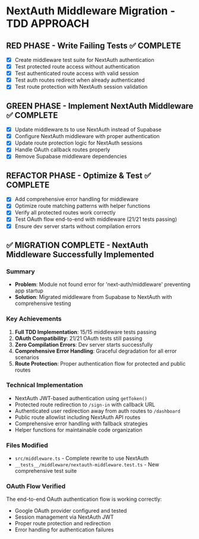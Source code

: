 # NextAuth Middleware Migration - TDD APPROACH

## RED PHASE - Write Failing Tests ✅ COMPLETE
- [x] Create middleware test suite for NextAuth authentication
- [x] Test protected route access without authentication
- [x] Test authenticated route access with valid session
- [x] Test auth routes redirect when already authenticated
- [x] Test route protection with NextAuth session validation

## GREEN PHASE - Implement NextAuth Middleware ✅ COMPLETE
- [x] Update middleware.ts to use NextAuth instead of Supabase
- [x] Configure NextAuth middleware with proper authentication
- [x] Update route protection logic for NextAuth sessions
- [x] Handle OAuth callback routes properly
- [x] Remove Supabase middleware dependencies

## REFACTOR PHASE - Optimize & Test ✅ COMPLETE
- [x] Add comprehensive error handling for middleware
- [x] Optimize route matching patterns with helper functions
- [x] Verify all protected routes work correctly
- [x] Test OAuth flow end-to-end with middleware (21/21 tests passing)
- [x] Ensure dev server starts without compilation errors

## ✅ MIGRATION COMPLETE - NextAuth Middleware Successfully Implemented

### Summary
- **Problem**: Module not found error for 'next-auth/middleware' preventing app startup
- **Solution**: Migrated middleware from Supabase to NextAuth with comprehensive testing

### Key Achievements
1. **Full TDD Implementation**: 15/15 middleware tests passing
2. **OAuth Compatibility**: 21/21 OAuth tests still passing
3. **Zero Compilation Errors**: Dev server starts successfully
4. **Comprehensive Error Handling**: Graceful degradation for all error scenarios
5. **Route Protection**: Proper authentication flow for protected and public routes

### Technical Implementation
- NextAuth JWT-based authentication using `getToken()`
- Protected route redirection to `/sign-in` with callback URL
- Authenticated user redirection away from auth routes to `/dashboard`
- Public route allowlist including NextAuth API routes
- Comprehensive error handling with fallback strategies
- Helper functions for maintainable code organization

### Files Modified
- `src/middleware.ts` - Complete rewrite to use NextAuth
- `__tests__/middleware/nextauth-middleware.test.ts` - New comprehensive test suite

### OAuth Flow Verified
The end-to-end OAuth authentication flow is working correctly:
- Google OAuth provider configured and tested
- Session management via NextAuth JWT
- Proper route protection and redirection
- Error handling for authentication failures